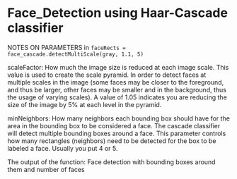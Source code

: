 # Face_Detection using Haar-Cascade classifier

NOTES ON PARAMETERS in
`faceRects = face_cascade.detectMultiScale(gray, 1.1, 5)`

scaleFactor: How much the image size is reduced at each image scale. This
value is used to create the scale pyramid. In order to detect faces at
multiple scales in the image (some faces may be closer to the foreground,
and thus be larger, other faces may be smaller and in the background, thus
the usage of varying scales). A value of 1.05 indicates you are reducing
the size of the image by 5% at each level in the pyramid.

minNeighbors: How many neighbors each bounding box should have for the area
in the bounding box to be considered a face. The cascade classifier will
detect multiple bounding boxes around a face. This parameter controls how
many rectangles (neighbors) need to be detected for the box to be labeled
a face. Usually you put 4 or 5.

The output of the function:
Face detection with bounding boxes around them and number of faces
